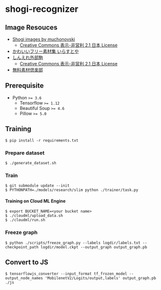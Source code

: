 # shogi-recognizer

## Image Resouces

- [Shogi images by muchonovski](http://mucho.girly.jp/bona/)
  - [Creative Commons 表示-非営利 2.1 日本 License](http://creativecommons.org/licenses/by-nc/2.1/jp/)
- [かわいいフリー素材集 いらすとや](https://www.irasutoya.com/)
- [しんえれ外部駒](http://shineleckoma.web.fc2.com/)
  - [Creative Commons 表示-非営利 2.1 日本 License](http://creativecommons.org/licenses/by-nc/2.1/jp/)
- [無料素材倶楽部](http://sozai.7gates.net/docs/japanese-chess/)


## Prerequisite

- Python `>= 3.6`
  - Tensorflow `>= 1.12`
  - Beautiful Soup `>= 4.6`
  - Pillow `>= 5.0`


## Training

```
$ pip install -r requirements.txt
```

### Prepare dataset

```
$ ./generate_dataset.sh
```

### Train

```
$ git submodule update --init
$ PYTHONPATH=./models/research/slim python ./trainer/task.py
```

#### Training on Cloud ML Engine

```
$ export BUCKET_NAME=<your bucket name>
$ ./cloudml/upload_data.sh
$ ./cloudml/run.sh
```

### Freeze graph

```
$ python ./scripts/freeze_graph.py --labels logdir/labels.txt --checkpoint_path logdir/model.ckpt --output_graph output_graph.pb
```


## Convert to JS

```
$ tensorflowjs_converter --input_format tf_frozen_model --output_node_names 'MobilenetV2/Logits/output,labels' output_graph.pb ./js
```
